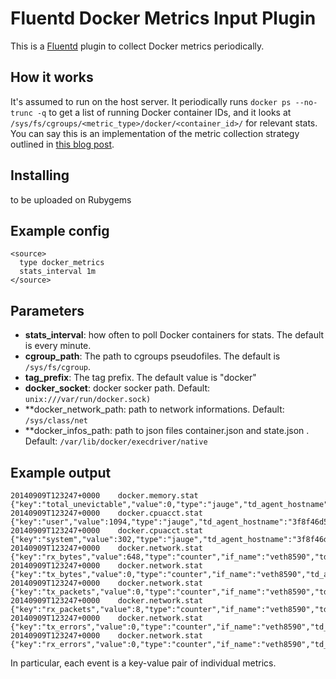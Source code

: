 # Fluentd Docker Metrics Input Plugin

This is a [Fluentd](http://www.fluentd.org) plugin to collect Docker metrics periodically.

## How it works

It's assumed to run on the host server. It periodically runs `docker ps --no-trunc -q`
to get a list of running Docker container IDs, and it looks at `/sys/fs/cgroups/<metric_type>/docker/<container_id>/`
for relevant stats. You can say this is an implementation of the metric collection strategy outlined in [this blog post](http://blog.docker.com/2013/10/gathering-lxc-docker-containers-metrics/).

## Installing

to be uploaded on Rubygems

## Example config

```
<source>
  type docker_metrics
  stats_interval 1m
</source>
```

## Parameters

* **stats_interval**: how often to poll Docker containers for stats. The default is every minute.
* **cgroup_path**: The path to cgroups pseudofiles. The default is `/sys/fs/cgroup`.
* **tag_prefix**: The tag prefix. The default value is "docker"
* **docker_socket**: docker socker path. Default: `unix:///var/run/docker.sock)`
* **docker_network_path: path to network informations. Default: `/sys/class/net`
* **docker_infos_path: path to json files container.json and state.json . Default: `/var/lib/docker/execdriver/native`
## Example output

```
20140909T123247+0000    docker.memory.stat      {"key":"total_unevictable","value":0,"type":"jauge","td_agent_hostname":"3f8f46d50a24","source":"3f8f46d50a24be540f0b7d8c725a037a0f56d9e89b89ad54f70a1cd400142cb0"}
20140909T123247+0000    docker.cpuacct.stat     {"key":"user","value":1094,"type":"jauge","td_agent_hostname":"3f8f46d50a24","source":"3f8f46d50a24be540f0b7d8c725a037a0f56d9e89b89ad54f70a1cd400142cb0"}
20140909T123247+0000    docker.cpuacct.stat     {"key":"system","value":302,"type":"jauge","td_agent_hostname":"3f8f46d50a24","source":"3f8f46d50a24be540f0b7d8c725a037a0f56d9e89b89ad54f70a1cd400142cb0"}
20140909T123247+0000    docker.network.stat     {"key":"rx_bytes","value":648,"type":"counter","if_name":"veth8590","td_agent_hostname":"3f8f46d50a24","source":"3f8f46d50a24be540f0b7d8c725a037a0f56d9e89b89ad54f70a1cd400142cb0"}
20140909T123247+0000    docker.network.stat     {"key":"tx_bytes","value":0,"type":"counter","if_name":"veth8590","td_agent_hostname":"3f8f46d50a24","source":"3f8f46d50a24be540f0b7d8c725a037a0f56d9e89b89ad54f70a1cd400142cb0"}
20140909T123247+0000    docker.network.stat     {"key":"tx_packets","value":0,"type":"counter","if_name":"veth8590","td_agent_hostname":"3f8f46d50a24","source":"3f8f46d50a24be540f0b7d8c725a037a0f56d9e89b89ad54f70a1cd400142cb0"}
20140909T123247+0000    docker.network.stat     {"key":"rx_packets","value":8,"type":"counter","if_name":"veth8590","td_agent_hostname":"3f8f46d50a24","source":"3f8f46d50a24be540f0b7d8c725a037a0f56d9e89b89ad54f70a1cd400142cb0"}
20140909T123247+0000    docker.network.stat     {"key":"tx_errors","value":0,"type":"counter","if_name":"veth8590","td_agent_hostname":"3f8f46d50a24","source":"3f8f46d50a24be540f0b7d8c725a037a0f56d9e89b89ad54f70a1cd400142cb0"}
20140909T123247+0000    docker.network.stat     {"key":"rx_errors","value":0,"type":"counter","if_name":"veth8590","td_agent_hostname":"3f8f46d50a24","source":"3f8f46d50a24be540f0b7d8c725a037a0f56d9e89b89ad54f70a1cd400142cb0"}
```

In particular, each event is a key-value pair of individual metrics.

